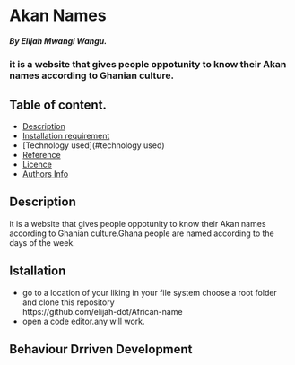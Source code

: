 # Akan Names

##### By Elijah Mwangi Wangu.

### it is a website that gives people oppotunity to know their Akan names according to Ghanian culture.

## Table of content.

+ [Description](#description)
+ [Installation requirement](#installation)
+ [Technology used](#technology used)
+ [Reference](#reference)
+ [Licence](#licence)
+ [Authors Info](#author-info)

## Description
<p>it is a website that gives people oppotunity to know their Akan names according to Ghanian culture.Ghana people are named according to the days of the week.</p>

## Istallation
<ul>
   <li>go to a location of your liking in your file system choose a root folder and clone this repository <br>
   https://github.com/elijah-dot/African-name
   </li>
   <li>open a code editor.any will work.</li>
</ul>

## Behaviour Drriven Development
